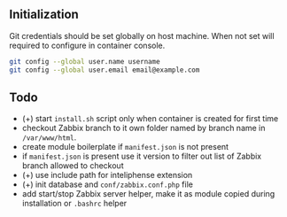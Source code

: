 ## Initialization

Git credentials should be set globally on host machine. When not set will required to configure in container console.

```sh
git config --global user.name username
git config --global user.email email@example.com
```

## Todo

- (+) start `install.sh` script only when container is created for first time
- checkout Zabbix branch to it own folder named by branch name in `/var/www/html`.
- create module boilerplate if `manifest.json` is not present
- if `manifest.json` is present use it version to filter out list of Zabbix branch allowed to checkout
- (+) use include path for inteliphense extension
- (+) init database and `conf/zabbix.conf.php` file
- add start/stop Zabbix server helper, make it as module copied during installation or `.bashrc` helper
